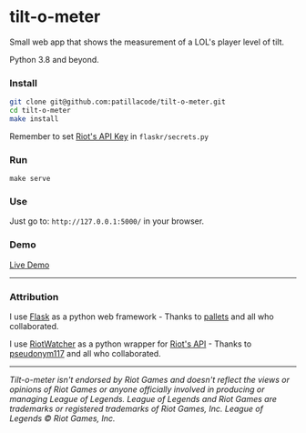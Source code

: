 # tilt-o-meter
Small web app that shows the measurement of a LOL's player level of tilt.

Python 3.8 and beyond.

### Install

```bash
git clone git@github.com:patillacode/tilt-o-meter.git
cd tilt-o-meter
make install
```
Remember to set [Riot's API Key](https://developer.riotgames.com/) in `flaskr/secrets.py`


### Run
`make serve`


### Use
Just go to: `http://127.0.0.1:5000/` in your browser.

### Demo
[Live Demo](http://tiltometer.patilla.es)

---
### Attribution ###
I use [Flask](https://github.com/pallets/flask) as a python web framework - Thanks to [pallets](https://github.com/pallets/) and all who collaborated.

I use [RiotWatcher](https://github.com/pseudonym117/Riot-Watcher) as a python wrapper for [Riot's API](developer.riotgames.com) - Thanks to [pseudonym117](https://github.com/pseudonym117) and all who collaborated.

---

_Tilt-o-meter isn't endorsed by Riot Games and doesn't reflect the views or opinions of Riot Games or anyone officially involved in producing or managing League of Legends. League of Legends and Riot Games are trademarks or registered trademarks of Riot Games, Inc. League of Legends © Riot Games, Inc._

